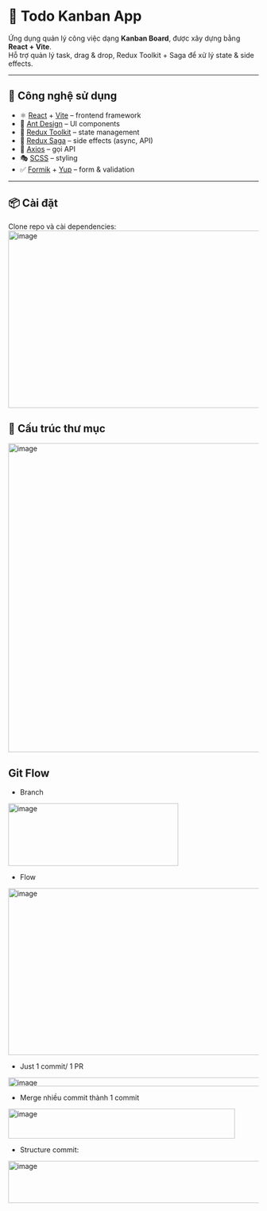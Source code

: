 # 📝 Todo Kanban App

Ứng dụng quản lý công việc dạng **Kanban Board**, được xây dựng bằng **React + Vite**.  
Hỗ trợ quản lý task, drag & drop, Redux Toolkit + Saga để xử lý state & side effects.

---

## 🚀 Công nghệ sử dụng
- ⚛️ [React](https://reactjs.org/) + [Vite](https://vitejs.dev/) – frontend framework
- 🎨 [Ant Design](https://ant.design/) – UI components
- 🎯 [Redux Toolkit](https://redux-toolkit.js.org/) – state management
- 🔄 [Redux Saga](https://redux-saga.js.org/) – side effects (async, API)
- 📡 [Axios](https://axios-http.com/) – gọi API
- 🎭 [SCSS](https://sass-lang.com/) – styling
- ✅ [Formik](https://formik.org/) + [Yup](https://github.com/jquense/yup) – form & validation

---

## 📦 Cài đặt

Clone repo và cài dependencies:
<img width="537" height="357" alt="image" src="https://github.com/user-attachments/assets/0280615a-f2f4-40f4-ac63-be27640699e4" />


## 📂 Cấu trúc thư mục
<img width="563" height="622" alt="image" src="https://github.com/user-attachments/assets/6a00069e-7790-4ce9-a660-d95d4e2419e8" />

## Git Flow
- Branch
<img width="342" height="126" alt="image" src="https://github.com/user-attachments/assets/969b95f9-00c0-4e20-86a5-4e5e35789eaa" />


- Flow
<img width="768" height="336" alt="image" src="https://github.com/user-attachments/assets/8aeb0b42-f552-4139-9c7c-d4d55bdf3e46" />



- Just 1 commit/ 1 PR
<img width="732" height="18" alt="image" src="https://github.com/user-attachments/assets/6fa4263f-70a0-4be2-bee2-d9e251711b79" />


- Merge nhiều commit thành 1 commit
<img width="456" height="60" alt="image" src="https://github.com/user-attachments/assets/c3c74390-dbb6-4dfc-b27c-61c25c6f1a65" />

- Structure commit:
<img width="547" height="85" alt="image" src="https://github.com/user-attachments/assets/f123c718-a68b-4210-94c1-2145308c606e" />





